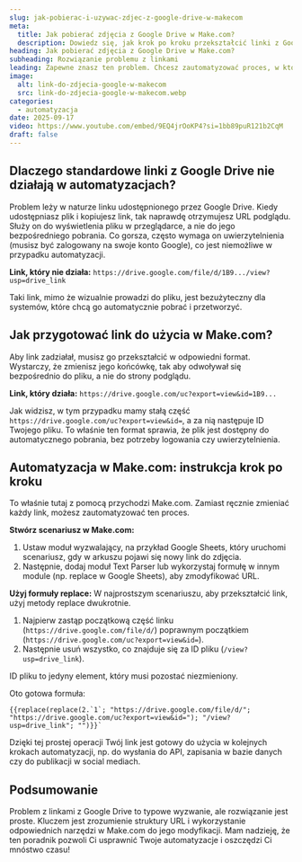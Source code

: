 ```yaml
---
slug: jak-pobierac-i-uzywac-zdjec-z-google-drive-w-makecom
meta:
  title: Jak pobierać zdjęcia z Google Drive w Make.com?
  description: Dowiedz się, jak krok po kroku przekształcić linki z Google Drive, aby działały w Make.com.
heading: Jak pobierać zdjęcia z Google Drive w Make.com?
subheading: Rozwiązanie problemu z linkami
leading: Zapewne znasz ten problem. Chcesz zautomatyzować proces, w którym wykorzystujesz grafiki przechowywane na Google Drive. Tworzysz scenariusz w Make.com (dawniej Integromat), a potem... nic. Okazuje się, że link do zdjęcia po prostu nie działa. Nie możesz go pobrać ani użyć w innej aplikacji. W tym artykule pokażę Ci, dlaczego tak się dzieje i jak rozwiązać ten irytujący problem w zaledwie kilka minut.
image:
  alt: link-do-zdjecia-google-w-makecom
  src: link-do-zdjecia-google-w-makecom.webp
categories:
  - automatyzacja
date: 2025-09-17
video: https://www.youtube.com/embed/9EQ4jrOoKP4?si=1bb89puR121b2CqM
draft: false
---
```


## Dlaczego standardowe linki z Google Drive nie działają w automatyzacjach?

Problem leży w naturze linku udostępnionego przez Google Drive. Kiedy udostępniasz plik i kopiujesz link, tak naprawdę otrzymujesz URL podglądu. Służy on do wyświetlenia pliku w przeglądarce, a nie do jego bezpośredniego pobrania. Co gorsza, często wymaga on uwierzytelnienia (musisz być zalogowany na swoje konto Google), co jest niemożliwe w przypadku automatyzacji.

**Link, który nie działa:** `https://drive.google.com/file/d/1B9.../view?usp=drive_link`

Taki link, mimo że wizualnie prowadzi do pliku, jest bezużyteczny dla systemów, które chcą go automatycznie pobrać i przetworzyć.

## Jak przygotować link do użycia w Make.com?

Aby link zadziałał, musisz go przekształcić w odpowiedni format. Wystarczy, że zmienisz jego końcówkę, tak aby odwoływał się bezpośrednio do pliku, a nie do strony podglądu.

**Link, który działa:** `https://drive.google.com/uc?export=view&id=1B9...`

Jak widzisz, w tym przypadku mamy stałą część `https://drive.google.com/uc?export=view&id=`, a za nią następuje ID Twojego pliku. To właśnie ten format sprawia, że plik jest dostępny do automatycznego pobrania, bez potrzeby logowania czy uwierzytelnienia.

## Automatyzacja w Make.com: instrukcja krok po kroku

To właśnie tutaj z pomocą przychodzi Make.com. Zamiast ręcznie zmieniać każdy link, możesz zautomatyzować ten proces.

**Stwórz scenariusz w Make.com:**

1.  Ustaw moduł wyzwalający, na przykład Google Sheets, który uruchomi scenariusz, gdy w arkuszu pojawi się nowy link do zdjęcia.
2.  Następnie, dodaj moduł Text Parser lub wykorzystaj formułę w innym module (np. replace w Google Sheets), aby zmodyfikować URL.

**Użyj formuły replace:**
W najprostszym scenariuszu, aby przekształcić link, użyj metody replace dwukrotnie.

1.  Najpierw zastąp początkową część linku (`https://drive.google.com/file/d/`) poprawnym początkiem (`https://drive.google.com/uc?export=view&id=`).
2.  Następnie usuń wszystko, co znajduje się za ID pliku (`/view?usp=drive_link`).

ID pliku to jedyny element, który musi pozostać niezmieniony.

Oto gotowa formuła:

```
{{replace(replace(2.`1`; "https://drive.google.com/file/d/"; "https://drive.google.com/uc?export=view&id="); "/view?usp=drive_link"; "")}}`
```

Dzięki tej prostej operacji Twój link jest gotowy do użycia w kolejnych krokach automatyzacji, np. do wysłania do API, zapisania w bazie danych czy do publikacji w social mediach.

## Podsumowanie

Problem z linkami z Google Drive to typowe wyzwanie, ale rozwiązanie jest proste. Kluczem jest zrozumienie struktury URL i wykorzystanie odpowiednich narzędzi w Make.com do jego modyfikacji. Mam nadzieję, że ten poradnik pozwoli Ci usprawnić Twoje automatyzacje i oszczędzi Ci mnóstwo czasu!
